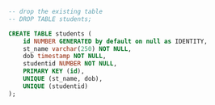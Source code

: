 
```sql
-- drop the existing table
-- DROP TABLE students;

CREATE TABLE students (
	id NUMBER GENERATED by default on null as IDENTITY,
	st_name varchar(250) NOT NULL,
	dob timestamp NOT NULL,
	studentid NUMBER NOT NULL,
	PRIMARY KEY (id),
	UNIQUE (st_name, dob),
	UNIQUE (studentid)
);
```
<!--stackedit_data:
eyJoaXN0b3J5IjpbLTExOTgzNjQ1MzUsLTIwODg3NDY2MTJdfQ
==
-->